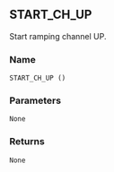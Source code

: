 ## START\_CH\_UP

Start ramping channel UP.


### Name

`START_CH_UP ()`


### Parameters

`None`


### Returns

`None`